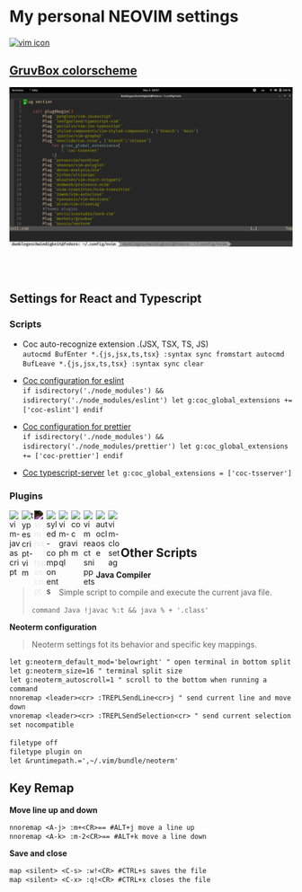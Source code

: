 # My personal NEOVIM settings # 

[<img
    alt="vim icon"
    width="60px"
    align="center"
    src="https://www.svgrepo.com/show/354105/neovim.svg"
/>][neovim]

## [GruvBox colorscheme ](https://github.com/morhetz/gruvbox) ##

<img
    alt="gruvbox print"
    src="./assets/images/gruvboxprint.png"
/>

<br/> <br/>

## Settings for React and Typescript ##

### Scripts ###

- Coc auto-recognize extension .(JSX, TSX, TS, JS)
    <br/>
    `autocmd BufEnter *.{js,jsx,ts,tsx} :syntax sync fromstart
	autocmd BufLeave *.{js,jsx,ts,tsx} :syntax sync clear
`

- [Coc configuration for eslint][coc-eslint]
    <br/>
  `if isdirectory('./node_modules')
	&& isdirectory('./node_modules/eslint')
		let g:coc_global_extensions += ['coc-eslint']
	endif`

- [Coc configuration for prettier][coc-prettier]
    <br/>
    `if isdirectory('./node_modules')
	&& isdirectory('./node_modules/prettier')
		let g:coc_global_extensions += ['coc-prettier']
	endif`
- [Coc typescript-server][coc-tsserver]
    `let g:coc_global_extensions = ['coc-tsserver']`

### Plugins ###

[<img
    alt="vim-javascript"
    align="left"
    width="22px"
    src="https://www.svgrepo.com/show/349419/javascript.svg"
/>][vim-javascript]
[<img
    alt="typescript-vim"
    align="left"
    width="22px"
    src="https://www.svgrepo.com/show/349540/typescript.svg"
/>][typescript-vim]
[<img
    alt="vim-jsx-typescript"
    align="left"
    width="22px"
    src="https://w7.pngwing.com/pngs/661/898/png-transparent-react-javascript-library-web-development-vue-js-funding-icon-logo-symmetry-web-development-thumbnail.png"
    style="filter: invert(100%);"
/>][vim-jsx-typescript]
[<img
    alt="syled-components"
    align="left"
    width="22px"
    src="https://www.svgrepo.com/show/374104/styled.svg"
/>][styled-components]
[<img
    alt="vim-graphql"
    align="left"
    width="22px"
    src="https://www.svgrepo.com/show/353834/graphql.svg"
/>][vim-graphql]
[<img
    alt="coc vim"
    align="left"
    width="22px"
    src="https://user-images.githubusercontent.com/251450/55009068-f4ed2780-501c-11e9-9a3b-cf3aa6ab9272.png"
/>][coc-vim]
[<img
    alt="vim react snippets"
    align="left"
    width="22px"
    src="https://www.svgrepo.com/show/354259/react.svg"
/>][vim-react-snippets]
[<img
    alt="autoclose"
    align="left"
    width="22px"
    src="https://www.nicepng.com/png/detail/947-9477772_html-closing-tag-red-circle.png"
/>][vim-autoclose]
[<img
    alt="vim-closetag"
    align="left"
    width="22px"
    src="https://www.svgrepo.com/show/250451/coding-html.svg"
/>][vim-autoclose-tag]

<br/> <br/>

## Other Scripts ## 
**Java Compiler**  
> Simple script to compile and execute the current java file.
>  
> `command Java !javac %:t && java % + '.class'`
  
**Neoterm configuration**  
> Neoterm settings fot its behavior and specific key mappings.  
    
    let g:neoterm_default_mod='belowright' " open terminal in bottom split
    let g:neoterm_size=16 " terminal split size
    let g:neoterm_autoscroll=1 " scroll to the bottom when running a command
    nnoremap <leader><cr> :TREPLSendLine<cr>j " send current line and move down
    vnoremap <leader><cr> :TREPLSendSelection<cr> " send current selection
    set nocompatible
    
    filetype off
    filetype plugin on
    let &runtimepath.=',~/.vim/bundle/neoterm' 

## Key Remap ##

**Move line up and down**  
    
    nnoremap <A-j> :m+<CR>== #ALT+j move a line up
    nnoremap <A-k> :m-2<CR>== #ALT+k move a line down
    

**Save and close**

    map <silent> <C-s> :w!<CR> #CTRL+s saves the file
    map <silent> <C-x> :q!<CR> #CTRL+x closes the file
    



[neovim]: https://neovim.io
[coc-eslint]: https://github.com/neoclide/coc-prettier
[coc-prettier]: https://github.com/neoclide/coc-prettier
[coc-tsserver]: https://github.com/neoclide/coc-tsserver
[vim-javascript]: https://github.com/pangloss/vim-javascript
[typescript-vim]: https://github.com/leafgarland/typescript-vim
[vim-jsx-typescript]: https://github.com/peitalin/vim-jsx-typescript
[styled-components]: https://github.com/styled-components/vim-styled-components
[vim-graphql]: https://github.com/jparise/vim-graphql
[coc-vim]: https://github.com/neoclide/coc.nvim
[vim-react-snippets]: https://github.com/mlaursen/vim-react-snippets
[vim-autoclose]: https://github.com/Townk/vim-autoclose
[vim-autoclose-tag]: https://github.com/alvan/vim-closetag
